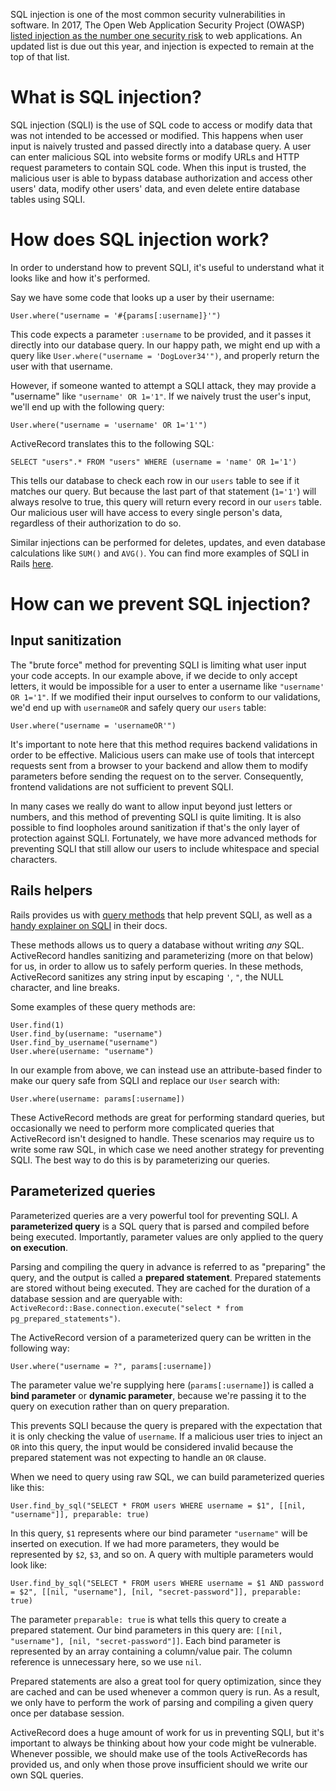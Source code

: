 SQL injection is one of the most common security vulnerabilities in software. In 2017, The Open Web Application Security Project (OWASP) [listed injection as the number one security risk](https://owasp.org/www-project-top-ten/) to web applications. An updated list is due out this year, and injection is expected to remain at the top of that list.

# What is SQL injection?

SQL injection (SQLI) is the use of SQL code to access or modify data that was not intended to be accessed or modified. This happens when user input is naively trusted and passed directly into a database query. A user can enter malicious SQL into website forms or modify URLs and HTTP request parameters to contain SQL code. When this input is trusted, the malicious user is able to bypass database authorization and access other users' data, modify other users' data, and even delete entire database tables using SQLI.

# How does SQL injection work?

In order to understand how to prevent SQLI, it's useful to understand what it looks like and how it's performed.

Say we have some code that looks up a user by their username:

```
User.where("username = '#{params[:username]}'")
```

This code expects a parameter `:username` to be provided, and it passes it directly into our database query. In our happy path, we might end up with a query like `User.where("username = 'DogLover34'")`, and properly return the user with that username.

However, if someone wanted to attempt a SQLI attack, they may provide a "username" like `"username' OR 1='1"`. If we naively trust the user's input, we'll end up with the following query:

```
User.where("username = 'username' OR 1='1'")
```
ActiveRecord translates this to the following SQL:
```
SELECT "users".* FROM "users" WHERE (username = 'name' OR 1='1')
```
This tells our database to check each row in our `users` table to see if it matches our query. But because the last part of that statement (`1='1'`) will always resolve to true, this query will return every record in our `users` table. Our malicious user will have access to every single person's data, regardless of their authorization to do so.

Similar injections can be performed for deletes, updates, and even database calculations like `SUM()` and `AVG()`. You can find more examples of SQLI in Rails [here](https://rails-sqli.org/).

# How can we prevent SQL injection?

## Input sanitization

The "brute force" method for preventing SQLI is limiting what user input your code accepts. In our example above, if we decide to only accept letters, it would be impossible for a user to enter a username like `"username' OR 1='1"`. If we modified their input ourselves to conform to our validations, we'd end up with `usernameOR` and safely query our `users` table:

```
User.where("username = 'usernameOR'")
```

It's important to note here that this method requires backend validations in order to be effective. Malicious users can make use of tools that intercept requests sent from a browser to your backend and allow them to modify parameters before sending the request on to the server. Consequently, frontend validations are not sufficient to prevent SQLI.

In many cases we really do want to allow input beyond just letters or numbers,
and this method of preventing SQLI is quite limiting. It is also possible to find loopholes around sanitization if that's the only layer of protection against SQLI. Fortunately, we have more advanced methods for preventing SQLI that still allow our users to include whitespace and special characters.

## Rails helpers

Rails provides us with [query methods](https://guides.rubyonrails.org/active_record_querying.html#retrieving-objects-from-the-database) that help prevent SQLI, as well as a [handy explainer on SQLI](https://guides.rubyonrails.org/security.html#sql-injection) in their docs.

These methods allows us to query a database without writing _any_ SQL. ActiveRecord handles sanitizing and parameterizing (more on that below) for us, in order to allow us to safely perform queries. In these methods, ActiveRecord sanitizes any string input by escaping `'`, `"`, the NULL character, and line breaks.

Some examples of these query methods are:
```
User.find(1)
User.find_by(username: "username")
User.find_by_username("username")
User.where(username: "username")
```
In our example from above, we can instead use an attribute-based finder to make our query safe from SQLI and replace our `User` search with:
```
User.where(username: params[:username])
```
These ActiveRecord methods are great for performing standard queries, but occasionally we need to perform more complicated queries that ActiveRecord isn't designed to handle. These scenarios may require us to write some raw SQL, in which case we need another strategy for preventing SQLI. The best way to do this is by parameterizing our queries.

## Parameterized queries

Parameterized queries are a very powerful tool for preventing SQLI. A **parameterized query** is a SQL query that is parsed and compiled before being executed. Importantly, parameter values are only applied to the query **on execution**.

Parsing and compiling the query in advance is referred to as "preparing" the query, and the output is called a **prepared statement**. Prepared statements are stored without being executed. They are cached for the duration of a database session and are queryable with: `ActiveRecord::Base.connection.execute("select * from pg_prepared_statements")`.

The ActiveRecord version of a parameterized query can be written in the following way:

```
User.where("username = ?", params[:username])
```

The parameter value we're supplying here (`params[:username]`) is called a **bind parameter** or **dynamic parameter**, because we're passing it to the query on execution rather than on query preparation.

This prevents SQLI because the query is prepared with the expectation that it is only checking the value of `username`. If a malicious user tries to inject an `OR` into this query, the input would be considered invalid because the prepared statement was not expecting to handle an `OR` clause.

When we need to query using raw SQL, we can build parameterized queries like this:

```
User.find_by_sql("SELECT * FROM users WHERE username = $1", [[nil, "username"]], preparable: true)
```

In this query, `$1` represents where our bind parameter `"username"` will be inserted on execution. If we had more parameters, they would be represented by `$2`, `$3`, and so on. A query with multiple parameters would look like:

```
User.find_by_sql("SELECT * FROM users WHERE username = $1 AND password = $2", [[nil, "username"], [nil, "secret-password"]], preparable: true)
```

The parameter `preparable: true` is what tells this query to create a prepared statement. Our bind parameters in this query are: `[[nil, "username"], [nil, "secret-password"]]`. Each bind parameter is represented by an array containing a column/value pair. The column reference is unnecessary here, so we use `nil`.

 Prepared statements are also a great tool for query optimization, since they are cached and can be used whenever a common query is run. As a result, we only have to perform the work of parsing and compiling a given query once per database session.

 ActiveRecord does a huge amount of work for us in preventing SQLI, but it's important to always be thinking about how your code might be vulnerable. Whenever possible, we should make use of the tools ActiveRecords has provided us, and only when those prove insufficient should we write our own SQL queries.
